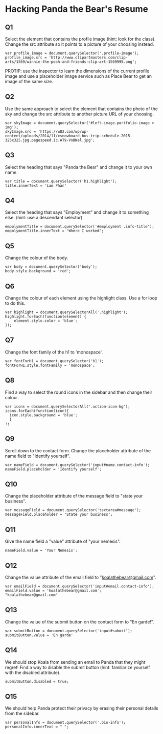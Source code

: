 # Hacking Panda the Bear's Resume

## Q1
Select the element that contains the profile image (hint: look for the class). Change the src attribute so it points to a picture of your choosing instead.

```
var profile_image = document.querySelector('.profile-image');
profile_image.src = 'http://www.clipartmasters.com/clip-arts/1569/winnie-the-pooh-and-friends-clip-art-1569995.png';
```

PROTIP: use the inspector to learn the dimensions of the current profile image and use a placeholder image service such as Place Bear to get an image of the same size.

## Q2
Use the same approach to select the element that contains the photo of the sky and change the src attribute to another picture URL of your choosing.

```
var skyImage = document.querySelector('#left-image.portfolio-image > img');
skyImage.src = 'https://w82.com/wp/wp-content/uploads/2014/11/xsnowboard-bus-trip-schedule-2015-325x325.jpg.pagespeed.ic.AT9-VoDNal.jpg';
```

## Q3
Select the heading that says "Panda the Bear" and change it to your own name.
```
var title = document.querySelector('h1.highlight');
title.innerText = 'Lan Phan'
```

## Q4
Select the heading that says "Employment" and change it to something else. (hint: use a descendant selector)
```
empolymentTitle = document.querySelector('#employment .info-title');
empolymentTitle.innerText = 'Where I worked';
```

## Q5
Change the colour of the body.
```
var body = document.querySelector('body');
body.style.background = 'red';
```

## Q6
Change the colour of each element using the highlight class. Use a for loop to do this.
```
var highlight = document.querySelectorAll('.highlight');
highlight.forEach(function(element) {
    element.style.color = 'blue';
});
```
## Q7
Change the font family of the h1 to 'monospace'.
```
var fontForH1 = document.querySelector('h1');
fontForH1.style.fontFamily = 'monospace';
```

## Q8
Find a way to select the round icons in the sidebar and then change their colour.
```
var icons = document.querySelectorAll('.action-icon-bg');
icons.forEach(function(icon){
  icon.style.background = 'blue';
  }
);
```
## Q9
Scroll down to the contact form. Change the placeholder attribute of the name field to "identify yourself".
```
var nameField = document.querySelector('input#name.contact-info');
nameField.placeholder = 'Identify yourself';
```

## Q10
Change the placeholder attribute of the message field to "state your business".
```
var messageField = document.querySelector('textarea#message');
messageField.placeholder = 'State your business';
```

## Q11
Give the name field a "value" attribute of "your nemesis".
```
nameField.value = 'Your Nemesis';
```

## Q12
Change the value attribute of the email field to "koalathebear@gmail.com".
```
var emailField = document.querySelector('input#email.contact-info');
emailField.value = 'koalathebear@gmail.com';
"koalathebear@gmail.com"
```

## Q13
Change the value of the submit button on the contact form to "En garde!".
```
var submitButton = document.querySelector('input#submit');
submitButton.value = 'En garde'
```

## Q14
We should stop Koala from sending an email to Panda that they might regret! Find a way to disable the submit button (hint: familiarize yourself with the disabled attribute).
```
submitButton.disabled = true;
```

## Q15
We should help Panda protect their privacy by erasing their personal details from the sidebar.
```
var personalInfo = document.querySelector('.bio-info');
personalInfo.innerText = " ";
```

